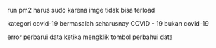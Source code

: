 run pm2 harus sudo karena imge tidak bisa terload



kategori covid-19  bermasalah seharusnay COVID - 19 bukan covid-19


error perbarui data ketika mengklik tombol perbahui data
